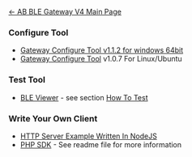 [← AB BLE Gateway V4 Main Page](AB_BLE_Gateway_V4.md)

### Configure Tool

- [Gateway Configure Tool v1.1.2 for windows 64bit](https://i1.aprbrother.com/gw4-config-tool-setup-v1.1.2.zip)
- [Gateway Configure Tool](https://i1.aprbrother.com/gw4-config-tool-v1.0.7-amd64.deb) v1.0.7 For Linux/Ubuntu

### Test Tool

- [BLE Viewer](https://i1.aprbrother.com/ble-viewer-setup-1.0.1.zip) - see section [How To Test](Quick_Start_For_AB_BLE_Gateway_V4#How_To_Test.md)

### Write Your Own Client

- [HTTP Server Example Written In NodeJS](https://github.com/AprilBrother/ab-ble-gateway-sdk/tree/master/tools/http-server/gateway4-nodejs)
- [PHP SDK](https://github.com/AprilBrother/ab-ble-gateway-sdk-php) - See readme file for more information
